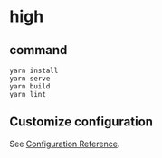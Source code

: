 # high

## command
```
yarn install
yarn serve
yarn build
yarn lint
```

## Customize configuration
See [Configuration Reference](https://cli.vuejs.org/config/).
